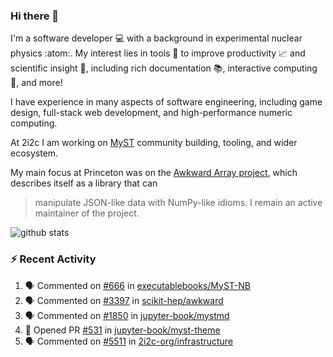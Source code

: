 ### Hi there 👋 

I'm a software developer 💻 with a background in experimental nuclear physics :atom:. My interest lies in tools :wrench: to improve productivity :chart_with_upwards_trend: and scientific insight :telescope:, including rich documentation 📚, interactive computing 🧮, and more! 

I have experience in many aspects of software engineering, including game design, full-stack web development, and high-performance numeric computing. 

At 2i2c I am working on [MyST](https://github.com/jupyter-book/mystmd) community building, tooling, and wider ecosystem. 

My main focus at Princeton was on the [Awkward Array project](awkward-array.org/), which describes itself as a library that can 
> manipulate JSON-like data with NumPy-like idioms. I remain an active maintainer of the project. 

![github stats](https://github-readme-stats.vercel.app/api?username=agoose77&show_icons=true&hide_rank=true&hide_title=true&bg_color=30,e76445,904e95&text_color=efe3ec&icon_color=efe3ec)
<!--
**agoose77/agoose77** is a ✨ _special_ ✨ repository because its `README.md` (this file) appears on your GitHub profile.

Here are some ideas to get you started:

- 🔭 I’m currently working on ...
- 🌱 I’m currently learning ...
- 👯 I’m looking to collaborate on ...
- 🤔 I’m looking for help with ...
- 💬 Ask me about ...
- 📫 How to reach me: ...
- 😄 Pronouns: ...
- ⚡ Fun fact: ...
-->

### :zap: Recent Activity

<!--START_SECTION:activity-->
1. 🗣 Commented on [#666](https://github.com/executablebooks/MyST-NB/issues/666#issuecomment-2648186987) in [executablebooks/MyST-NB](https://github.com/executablebooks/MyST-NB)
2. 🗣 Commented on [#3397](https://github.com/scikit-hep/awkward/pull/3397#issuecomment-2648180991) in [scikit-hep/awkward](https://github.com/scikit-hep/awkward)
3. 🗣 Commented on [#1850](https://github.com/jupyter-book/mystmd/issues/1850#issuecomment-2646626562) in [jupyter-book/mystmd](https://github.com/jupyter-book/mystmd)
4. 💪 Opened PR [#531](https://github.com/jupyter-book/myst-theme/pull/531) in [jupyter-book/myst-theme](https://github.com/jupyter-book/myst-theme)
5. 🗣 Commented on [#5511](https://github.com/2i2c-org/infrastructure/issues/5511#issuecomment-2642636813) in [2i2c-org/infrastructure](https://github.com/2i2c-org/infrastructure)
<!--END_SECTION:activity-->
